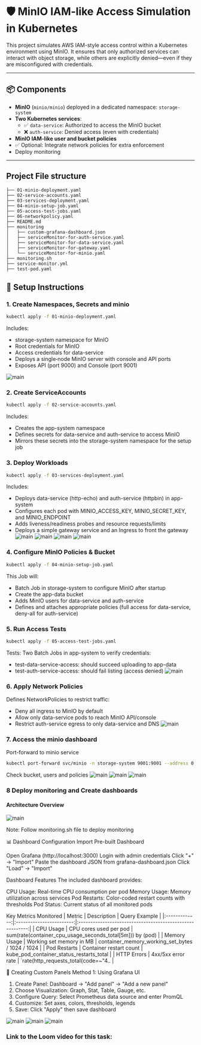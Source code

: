 # 🛡️ MinIO IAM-like Access Simulation in Kubernetes

This project simulates AWS IAM-style access control within a Kubernetes environment using MinIO. It ensures that only authorized services can interact with object storage, while others are explicitly denied—even if they are misconfigured with credentials.

---

## 📦 Components

- **MinIO** (`minio/minio`) deployed in a dedicated namespace: `storage-system`
- **Two Kubernetes services**:
  - ✅ `data-service`: Authorized to access the MinIO bucket
  - ❌ `auth-service`: Denied access (even with credentials)
- **MinIO IAM-like user and bucket policies**
- ✅ Optional: Integrate network policies for extra enforcement
- Deploy monitoring

---

## Project File structure
```test
├── 01-minio-deployment.yaml
├── 02-service-accounts.yaml
├── 03-services-deployment.yaml
├── 04-minio-setup-job.yaml
├── 05-access-test-jobs.yaml
├── 06-networkpolicy.yaml
├── README.md
├── monitoring
│   ├── custom-grafana-dashboard.json
│   ├── serviceMonitor-for-auth-service.yaml
│   ├── serviceMonitor-for-data-service.yaml
│   ├── serviceMonitor-for-gateway.yaml
│   └── serviceMonitor-for-minio.yaml
├── monitoring.sh
├── service-monitor.yml
├── test-pod.yaml
```

## 🚀 Setup Instructions

### 1. Create Namespaces, Secrets and minio

```bash
kubectl apply -f 01-minio-deployment.yaml
```

Includes:
- storage-system namespace for MinIO
- Root credentials for MinIO
- Access credentials for data-service
- Deploys a single‐node MinIO server with console and API ports
- Exposes API (port 9000) and Console (port 9001)

![main](images/2.png)

### 2. Create ServiceAccounts

```bash
kubectl apply -f 02-service-accounts.yaml
```

Includes:
- Creates the app-system namespace
- Defines secrets for data-service and auth-service to access MinIO
- Mirrors these secrets into the storage-system namespace for the setup job

### 3. Deploy Workloads

```bash
kubectl apply -f 03-services-deployment.yaml
```
Includes:
- Deploys data-service (http-echo) and auth-service (httpbin) in app-system
- Configures each pod with MINIO_ACCESS_KEY, MINIO_SECRET_KEY, and MINIO_ENDPOINT
- Adds liveness/readiness probes and resource requests/limits
- Deploys a simple gateway service and an Ingress to front the gateway
![main](images/6.png)
![main](images/7.png)
![main](images/8.png)
![main](images/9.png)


### 4. Configure MinIO Policies & Bucket

```bash
kubectl apply -f 04-minio-setup-job.yaml
```
This Job will:
- Batch Job in storage-system to configure MinIO after startup
- Create the app-data bucket
- Adds MinIO users for data-service and auth-service
- Defines and attaches appropriate policies (full access for data-service, deny-all for auth-service)

### 5. Run Access Tests
```bash
kubectl apply -f 05-access-test-jobs.yaml
```
Tests:
Two Batch Jobs in app-system to verify credentials:
  - test-data-service-access: should succeed uploading to app-data
  - test-auth-service-access: should fail listing (access denied)
![main](images/10.png)
### 6. Apply Network Policies

Defines NetworkPolicies to restrict traffic:

  - Deny all ingress to MinIO by default
  - Allow only data-service pods to reach MinIO API/console
  - Restrict auth-service egress to only data-service and DNS
![main](images/11.png)

### 7. Access the minio dashboard

Port-forward to minio service

```bash
kubectl port-forward svc/minio -n storage-system 9001:9001 --address 0.0.0.0
```

Check bucket, users and policies
![main](images/3.png)
![main](images/4.png)
![main](images/5.png)

### 8 Deploy monitoring and Create dashboards

#### Architecture Overview
![main](images/1.png)


Note: Follow monitoring.sh file to deploy monitoring

📊 Dashboard Configuration
Import Pre-built Dashboard

Open Grafana (http://localhost:3000)
Login with admin credentials
Click "+" → "Import"
Paste the dashboard JSON from grafana-dashboard.json
Click "Load" → "Import"

Dashboard Features
The included dashboard provides:

CPU Usage: Real-time CPU consumption per pod
Memory Usage: Memory utilization across services
Pod Restarts: Color-coded restart counts with thresholds
Pod Status: Current status of all monitored pods

Key Metrics Monitored
|     Metric    |        Description       |                       Query Example                       |
|:-------------:|:------------------------:|:---------------------------------------------------------:|
| CPU Usage     | CPU cores used per pod   | sum(rate(container_cpu_usage_seconds_total[5m])) by (pod) |
| Memory Usage  | Working set memory in MB | container_memory_working_set_bytes / 1024 / 1024          |
| Pod Restarts  | Container restart count  | kube_pod_container_status_restarts_total                  |
| HTTP Errors   | 4xx/5xx error rate       | `rate(http_requests_total{code=~"4..                      |

🎨 Creating Custom Panels
Method 1: Using Grafana UI

1. Create Panel: Dashboard → "Add panel" → "Add a new panel"
2. Choose Visualization: Graph, Stat, Table, Gauge, etc.
3. Configure Query: Select Prometheus data source and enter PromQL
4. Customize: Set axes, colors, thresholds, legends
5. Save: Click "Apply" then save dashboard

![main](images/12.png)
![main](images/13.png)
![main](images/14.png)

### Link to the Loom video for this task: 
